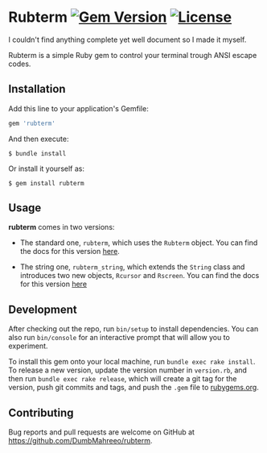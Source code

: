 # Rubterm [![Gem Version](https://img.shields.io/gem/v/rubterm?label=Version)](https://img.shields.io/gem/v/rubterm?label=Version) [![License](https://img.shields.io/badge/License-LGPL2-green)](https://img.shields.io/badge/License-LGPL2-green)

I couldn't find anything complete yet well document so I made it myself.

Rubterm is a simple Ruby gem to control your terminal trough ANSI escape codes.

## Installation

Add this line to your application's Gemfile:

```ruby
gem 'rubterm'
```

And then execute:

    $ bundle install

Or install it yourself as:

    $ gem install rubterm

## Usage

**rubterm** comes in two versions:

* The standard one, `rubterm`, which uses the `Rubterm` object. You can find the docs for this version [here](./DOCSnormal.md).

* The string one, `rubterm_string`, which extends the `String` class and introduces two new objects, `Rcursor` and `Rscreen`. You can find the docs for this version [here](./DOCSstring.md)

## Development

After checking out the repo, run `bin/setup` to install dependencies. You can also run `bin/console` for an interactive prompt that will allow you to experiment.

To install this gem onto your local machine, run `bundle exec rake install`. To release a new version, update the version number in `version.rb`, and then run `bundle exec rake release`, which will create a git tag for the version, push git commits and tags, and push the `.gem` file to [rubygems.org](https://rubygems.org).

## Contributing

Bug reports and pull requests are welcome on GitHub at https://github.com/DumbMahreeo/rubterm.
